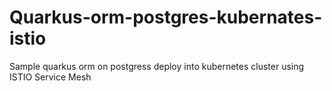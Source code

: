 # Quarkus-orm-postgres-kubernates-istio
Sample quarkus orm on postgress deploy into kubernetes cluster using ISTIO Service Mesh
